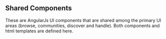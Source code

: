## Shared Components

These are AngularJs UI components that are shared among the primary UI areas (browse, communities, discover and handle).  Both components and html templates are defined here.
